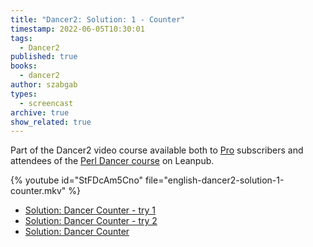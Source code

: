 ```yaml
---
title: "Dancer2: Solution: 1 - Counter"
timestamp: 2022-06-05T10:30:01
tags:
  - Dancer2
published: true
books:
  - dancer2
author: szabgab
types:
  - screencast
archive: true
show_related: true
---
```



Part of the Dancer2 video course available both to [Pro](/pro) subscribers and attendees of the [Perl Dancer course](https://leanpub.com/c/dancer) on Leanpub.


{% youtube id="StFDcAm5Cno" file="english-dancer2-solution-1-counter.mkv" %}

* [Solution: Dancer Counter - try 1](https://code-maven.com/slides/dancer/solution-dancer-counter-1)
* [Solution: Dancer Counter - try 2](https://code-maven.com/slides/dancer/solution-dancer-counter-2)
* [Solution: Dancer Counter](https://code-maven.com/slides/dancer/solution-dancer-counter)

